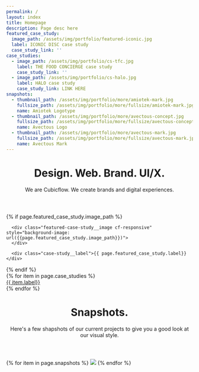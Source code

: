```yaml
---
permalink: /
layout: index
title: Homepage
description: Page desc here
featured_case_study:
  image_path: /assets/img/portfolio/featured-iconic.jpg
  label: ICONIC DISC case study
  case_study_link: ''
case_studies:
  - image_path: /assets/img/portfolio/cs-tfc.jpg
    label: THE FOOD CONCIERGE case study
    case_study_link: ''
  - image_path: /assets/img/portfolio/cs-halo.jpg
    label: HALO case study
    case_study_link: LINK HERE
snapshots:
  - thumbnail_path: /assets/img/portfolio/more/amiotek-mark.jpg
    fullsize_path: /assets/img/portfolio/more/fullsize/amiotek-mark.jpg
    name: Amiotek Logotype
  - thumbnail_path: /assets/img/portfolio/more/avectous-concept.jpg
    fullsize_path: /assets/img/portfolio/more/fullsize/avectous-concept.jpg
    name: Avectous Logo
  - thumbnail_path: /assets/img/portfolio/more/avectous-mark.jpg
    fullsize_path: /assets/img/portfolio/more/fullsize/avectous-mark.jpg
    name: Avectous Mark
---
```


<header class="header header--dark">
   <h1>Design. Web. Brand. UI/X.</h1>
   <span class="subheading">
      We are Cubicflow. We create brands and digital experiences.
   </span>
</header>

<main>


   {% if page.featured_case_study.image_path %}
   <div class="featured-case-study">
   
      <div class="featured-case-study__image cf-responsive" style="background-image: url({{page.featured_case_study.image_path}})">
      </div>

      <div class="case-study__label">{{ page.featured_case_study.label}}</div>
   </div>
   {% endif %}
   
   <div class="case-study-grid">
   {% for item in page.case_studies %}
      <a href="{{item.case_study_link}}" class="case-study cf-responsive" style="background-image: url({{item.image_path}})">
         <div class="case-study__label">{{ item.label}}</div>
      </a>
   {% endfor %}
   </div>
   
   
   
   
   
   <header class="header header--dark">
      <h1>Snapshots.</h1>
      <span class="subheading">
         Here's a few shapshots of our current projects to give you a good look at our visual style.
      </span>
   </header>
   
   <div class="shapshots-grid">
   {% for item in page.snapshots %}
      <a class="shapshots-grid__snapshot">
         <img src="{{item.thumbnail_path}}">
      </a>
   {% endfor %}
   </div>

</main>